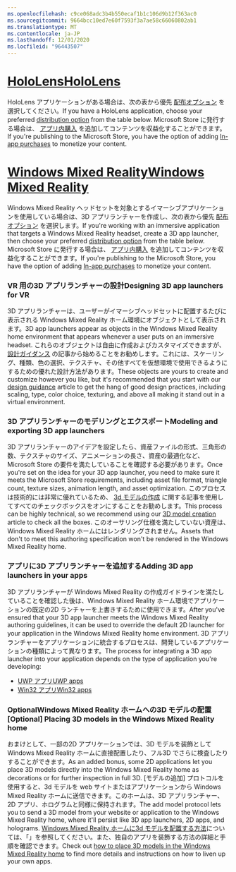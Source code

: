 ```yaml
---
ms.openlocfilehash: c9ce068adc3b4b550ecaf1b1c106d9b12f363ac0
ms.sourcegitcommit: 9664bcc10ed7e60f7593f3a7ae58c66060802ab1
ms.translationtype: MT
ms.contentlocale: ja-JP
ms.lasthandoff: 12/01/2020
ms.locfileid: "96443507"
---
```

# <a name="hololens"></a>[<span data-ttu-id="99169-101">HoloLens</span><span class="sxs-lookup"><span data-stu-id="99169-101">HoloLens</span></span>](#tab/hololens)

<span data-ttu-id="99169-102">HoloLens アプリケーションがある場合は、次の表から優先 [配布オプション](../distribute-overview.md#distribution-options) を選択してください。</span><span class="sxs-lookup"><span data-stu-id="99169-102">If you have a HoloLens application, choose your preferred [distribution option](../distribute-overview.md#distribution-options) from the table below.</span></span> <span data-ttu-id="99169-103">Microsoft Store に発行する場合は、 [アプリ内購入](../in-app-purchases.md) を追加してコンテンツを収益化することができます。</span><span class="sxs-lookup"><span data-stu-id="99169-103">If you're publishing to the Microsoft Store, you have the option of adding [In-app purchases](../in-app-purchases.md) to monetize your content.</span></span>

# <a name="windows-mixed-reality"></a>[<span data-ttu-id="99169-104">Windows Mixed Reality</span><span class="sxs-lookup"><span data-stu-id="99169-104">Windows Mixed Reality</span></span>](#tab/wmr)

<span data-ttu-id="99169-105">Windows Mixed Reality ヘッドセットを対象とするイマーシブアプリケーションを使用している場合は、3D アプリランチャーを作成し、次の表から優先 [配布オプション](../distribute-overview.md#distribution-options) を選択します。</span><span class="sxs-lookup"><span data-stu-id="99169-105">If you're working with an immersive application that targets a Windows Mixed Reality headset, create a 3D app launcher, then choose your preferred [distribution option](../distribute-overview.md#distribution-options) from the table below.</span></span> <span data-ttu-id="99169-106">Microsoft Store に発行する場合は、 [アプリ内購入](../in-app-purchases.md) を追加してコンテンツを収益化することができます。</span><span class="sxs-lookup"><span data-stu-id="99169-106">If you're publishing to the Microsoft Store, you have the option of adding [In-app purchases](../in-app-purchases.md) to monetize your content.</span></span>

### <a name="designing-3d-app-launchers-for-vr"></a><span data-ttu-id="99169-107">VR 用の3D アプリランチャーの設計</span><span class="sxs-lookup"><span data-stu-id="99169-107">Designing 3D app launchers for VR</span></span> 

<span data-ttu-id="99169-108">3D アプリランチャーは、ユーザーがイマーシブヘッドセットに配置するたびに表示される Windows Mixed Reality ホーム環境にオブジェクトとして表示されます。</span><span class="sxs-lookup"><span data-stu-id="99169-108">3D app launchers appear as objects in the Windows Mixed Reality home environment that appears whenever a user puts on an immersive headset.</span></span> <span data-ttu-id="99169-109">これらのオブジェクトは自由に作成およびカスタマイズできますが、 [設計ガイダンス](../3d-app-launcher-design-guidance.md) の記事から始めることをお勧めします。これには、スケーリング、種類、色の選択、テクスチャ、その他すべてを仮想環境で使用できるようにするための優れた設計方法があります。</span><span class="sxs-lookup"><span data-stu-id="99169-109">These objects are yours to create and customize however you like, but it's recommended that you start with our [design guidance](../3d-app-launcher-design-guidance.md) article to get the hang of good design practices, including scaling, type, color choice, texturing, and above all making it stand out in a virtual environment.</span></span>

### <a name="modeling-and-exporting-3d-app-launchers"></a><span data-ttu-id="99169-110">3D アプリランチャーのモデリングとエクスポート</span><span class="sxs-lookup"><span data-stu-id="99169-110">Modeling and exporting 3D app launchers</span></span>

<span data-ttu-id="99169-111">3D アプリランチャーのアイデアを設定したら、資産ファイルの形式、三角形の数、テクスチャのサイズ、アニメーションの長さ、資産の最適化など、Microsoft Store の要件を満たしていることを確認する必要があります。</span><span class="sxs-lookup"><span data-stu-id="99169-111">Once you're set on the idea for your 3D app launcher, you need to make sure it meets the Microsoft Store requirements, including asset file format, triangle count, texture sizes, animation length, and asset optimization.</span></span> <span data-ttu-id="99169-112">このプロセスは技術的には非常に優れているため、 [3d モデルの作成](../creating-3d-models-for-use-in-the-windows-mixed-reality-home.md) に関する記事を使用してすべてのチェックボックスをオンにすることをお勧めします。</span><span class="sxs-lookup"><span data-stu-id="99169-112">This process can be highly technical, so we recommend using our [3D model creation](../creating-3d-models-for-use-in-the-windows-mixed-reality-home.md) article to check all the boxes.</span></span> <span data-ttu-id="99169-113">このオーサリング仕様を満たしていない資産は、Windows Mixed Reality ホームにはレンダリングされません。</span><span class="sxs-lookup"><span data-stu-id="99169-113">Assets that don't to meet this authoring specification won't be rendered in the Windows Mixed Reality home.</span></span>

### <a name="adding-3d-app-launchers-in-your-apps"></a><span data-ttu-id="99169-114">アプリに3D アプリランチャーを追加する</span><span class="sxs-lookup"><span data-stu-id="99169-114">Adding 3D app launchers in your apps</span></span>

<span data-ttu-id="99169-115">3D アプリランチャーが Windows Mixed Reality の作成ガイドラインを満たしていることを確認した後は、Windows Mixed Reality ホーム環境でアプリケーションの既定の2D ランチャーを上書きするために使用できます。</span><span class="sxs-lookup"><span data-stu-id="99169-115">After you've ensured that your 3D app launcher meets the Windows Mixed Reality authoring guidelines, it can be used to override the default 2D launcher for your application in the Windows Mixed Reality home environment.</span></span> <span data-ttu-id="99169-116">3D アプリランチャーをアプリケーションに統合するプロセスは、開発しているアプリケーションの種類によって異なります。</span><span class="sxs-lookup"><span data-stu-id="99169-116">The process for integrating a 3D app launcher into your application depends on the type of application you're developing:</span></span>

* [<span data-ttu-id="99169-117">UWP アプリ</span><span class="sxs-lookup"><span data-stu-id="99169-117">UWP apps</span></span>](../implementing-3d-app-launchers.md)
* [<span data-ttu-id="99169-118">Win32 アプリ</span><span class="sxs-lookup"><span data-stu-id="99169-118">Win32 apps</span></span>](../implementing-3d-app-launchers-win32.md)

### <a name="optional-placing-3d-models-in-the-windows-mixed-reality-home"></a><span data-ttu-id="99169-119">OptionalWindows Mixed Reality ホームへの3D モデルの配置</span><span class="sxs-lookup"><span data-stu-id="99169-119">[Optional] Placing 3D models in the Windows Mixed Reality home</span></span>

<span data-ttu-id="99169-120">おまけとして、一部の2D アプリケーションでは、3D モデルを装飾として Windows Mixed Reality ホームに直接配置したり、フル3D でさらに検査したりすることができます。</span><span class="sxs-lookup"><span data-stu-id="99169-120">As an added bonus, some 2D applications let you place 3D models directly into the Windows Mixed Reality home as decorations or for further inspection in full 3D.</span></span> <span data-ttu-id="99169-121">[モデルの追加] プロトコルを使用すると、3d モデルを web サイトまたはアプリケーションから Windows Mixed Reality ホームに送信できます。このホームは、3D アプリランチャー、2D アプリ、ホログラムと同様に保持されます。</span><span class="sxs-lookup"><span data-stu-id="99169-121">The add model protocol lets you to send a 3D model from your website or application to the Windows Mixed Reality home, where it'll persist like 3D app launchers, 2D apps, and holograms.</span></span> <span data-ttu-id="99169-122">[Windows Mixed Reality ホームに3d モデルを配置する方法](../enable-placement-of-3d-models-in-the-home.md)については、「」を参照してください。また、独自のアプリを装飾する方法の詳細と手順を確認できます。</span><span class="sxs-lookup"><span data-stu-id="99169-122">Check out [how to place 3D models in the Windows Mixed Reality home](../enable-placement-of-3d-models-in-the-home.md) to find more details and instructions on how to liven up your own apps.</span></span>